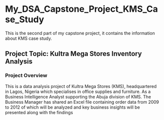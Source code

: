 # My_DSA_Capstone_Project_KMS_Case_Study

This is the second part of my capstone project, it contains the information about KMS case study.

## Project Topic:  Kultra Mega Stores Inventory Analysis

### Project Overview
This is a data analysis project of Kultra Mega Stores (KMS), headquartered in Lagos, Nigeria which specialises in office supplies and furniture. As a Business Intelligence Analyst supporting the Abuja division of
KMS. The Business Manager has shared an Excel file containing order data from 2009 to 2012 of which will be analyzed and key business insights will be presented along with the findings
